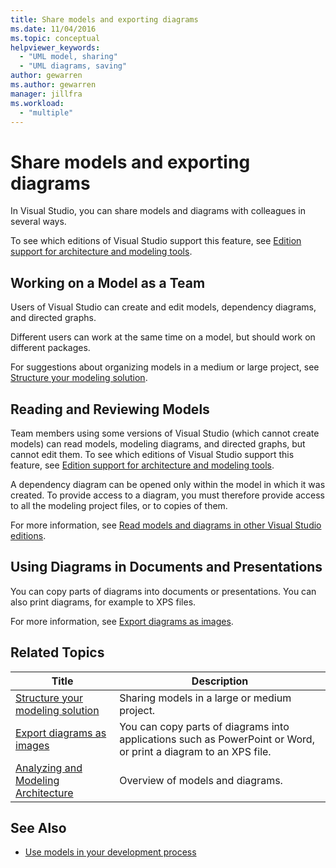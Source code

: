 ```yaml
---
title: Share models and exporting diagrams
ms.date: 11/04/2016
ms.topic: conceptual
helpviewer_keywords:
  - "UML model, sharing"
  - "UML diagrams, saving"
author: gewarren
ms.author: gewarren
manager: jillfra
ms.workload:
  - "multiple"
---
```

# Share models and exporting diagrams
In Visual Studio, you can share models and diagrams with colleagues in several ways.

 To see which editions of Visual Studio support this feature, see [Edition support for architecture and modeling tools](../modeling/what-s-new-for-design-in-visual-studio.md#VersionSupport).

## Working on a Model as a Team
 Users of Visual Studio can create and edit models, dependency diagrams, and directed graphs.

 Different users can work at the same time on a model, but should work on different packages.

 For suggestions about organizing models in a medium or large project, see [Structure your modeling solution](../modeling/structure-your-modeling-solution.md).

## Reading and Reviewing Models
 Team members using some versions of Visual Studio (which cannot create models) can read models, modeling diagrams, and directed graphs, but cannot edit them.  To see which editions of Visual Studio support this feature, see [Edition support for architecture and modeling tools](../modeling/what-s-new-for-design-in-visual-studio.md#VersionSupport).

 A dependency diagram can be opened only within the model in which it was created. To provide access to a diagram, you must therefore provide access to all the modeling project files, or to copies of them.

 For more information, see [Read models and diagrams in other Visual Studio editions](../modeling/read-models-and-diagrams-in-other-visual-studio-editions.md).

## Using Diagrams in Documents and Presentations
 You can copy parts of diagrams into documents or presentations. You can also print diagrams, for example to XPS files.

 For more information, see [Export diagrams as images](../modeling/export-diagrams-as-images.md).

## Related Topics

|Title|Description|
|-|-|
|[Structure your modeling solution](../modeling/structure-your-modeling-solution.md)|Sharing models in a large or medium project.|
|[Export diagrams as images](../modeling/export-diagrams-as-images.md)|You can copy parts of diagrams into applications such as PowerPoint or Word, or print a diagram to an XPS file.|
|[Analyzing and Modeling Architecture](../modeling/analyze-and-model-your-architecture.md)|Overview of models and diagrams.|

## See Also

- [Use models in your development process](../modeling/use-models-in-your-development-process.md)
